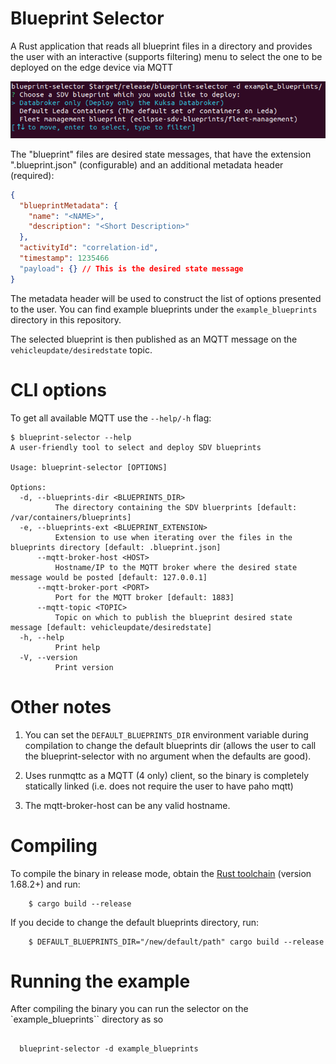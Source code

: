 # Blueprint Selector

A Rust application that reads all blueprint files in a directory and provides the user with an
interactive (supports filtering) menu to select the one to be deployed on the edge device via MQTT

![Screenshot](./images/blueprint-selector-screenshot.png)

The "blueprint" files are desired state messages, that have the extension ".blueprint.json" (configurable) and an additional metadata header (required):
```json
{
  "blueprintMetadata": {
    "name": "<NAME>",
    "description": "<Short Description>"
  },
  "activityId": "correlation-id",
  "timestamp": 1235466
  "payload": {} // This is the desired state message
}
```
The metadata header will be used to construct the list of options presented to the user. You can find example blueprints under the
`example_blueprints` directory in this repository.

The selected blueprint is then published as an MQTT message on the `vehicleupdate/desiredstate` topic.

# CLI options

To get all available MQTT use the `--help/-h` flag:

```shell
$ blueprint-selector --help
A user-friendly tool to select and deploy SDV blueprints

Usage: blueprint-selector [OPTIONS]

Options:
  -d, --blueprints-dir <BLUEPRINTS_DIR>
          The directory containing the SDV bluerprints [default: /var/containers/blueprints]
  -e, --blueprints-ext <BLUEPRINT_EXTENSION>
          Extension to use when iterating over the files in the blueprints directory [default: .blueprint.json]
      --mqtt-broker-host <HOST>
          Hostname/IP to the MQTT broker where the desired state message would be posted [default: 127.0.0.1]
      --mqtt-broker-port <PORT>
          Port for the MQTT broker [default: 1883]
      --mqtt-topic <TOPIC>
          Topic on which to publish the blueprint desired state message [default: vehicleupdate/desiredstate]
  -h, --help
          Print help
  -V, --version
          Print version
```

# Other notes

1. You can set the `DEFAULT_BLUEPRINTS_DIR` environment variable during compilation to change the default blueprints dir
(allows the user to call the blueprint-selector with no argument when the defaults are good).

2. Uses runmqttc as a MQTT (4 only) client, so the binary is completely statically linked (i.e. does not require the user to have paho mqtt)

3. The mqtt-broker-host can be any valid hostname.

# Compiling

To compile the binary in release mode, obtain the [Rust toolchain](https://www.rust-lang.org/tools/install) (version 1.68.2+) and run:

```shell
    $ cargo build --release
```

If you decide to change the default blueprints directory, run:

```shell
    $ DEFAULT_BLUEPRINTS_DIR="/new/default/path" cargo build --release
```

# Running the example

After compiling the binary you can run the selector on the `example_blueprints`` directory as so

```shell

  blueprint-selector -d example_blueprints

```